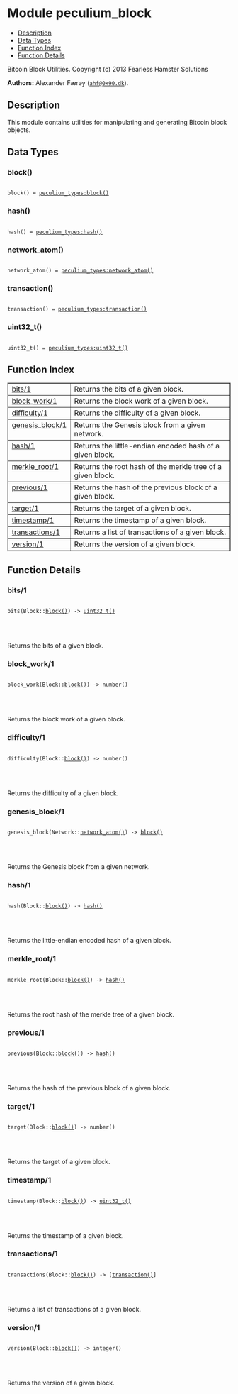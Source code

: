 

# Module peculium_block #
* [Description](#description)
* [Data Types](#types)
* [Function Index](#index)
* [Function Details](#functions)


Bitcoin Block Utilities.
Copyright (c)  2013 Fearless Hamster Solutions

__Authors:__ Alexander Færøy ([`ahf@0x90.dk`](mailto:ahf@0x90.dk)).
<a name="description"></a>

## Description ##
   This module contains utilities for manipulating and generating Bitcoin
block objects.
<a name="types"></a>

## Data Types ##




### <a name="type-block">block()</a> ###



<pre><code>
block() = <a href="peculium_types.md#type-block">peculium_types:block()</a>
</code></pre>





### <a name="type-hash">hash()</a> ###



<pre><code>
hash() = <a href="peculium_types.md#type-hash">peculium_types:hash()</a>
</code></pre>





### <a name="type-network_atom">network_atom()</a> ###



<pre><code>
network_atom() = <a href="peculium_types.md#type-network_atom">peculium_types:network_atom()</a>
</code></pre>





### <a name="type-transaction">transaction()</a> ###



<pre><code>
transaction() = <a href="peculium_types.md#type-transaction">peculium_types:transaction()</a>
</code></pre>





### <a name="type-uint32_t">uint32_t()</a> ###



<pre><code>
uint32_t() = <a href="peculium_types.md#type-uint32_t">peculium_types:uint32_t()</a>
</code></pre>


<a name="index"></a>

## Function Index ##


<table width="100%" border="1" cellspacing="0" cellpadding="2" summary="function index"><tr><td valign="top"><a href="#bits-1">bits/1</a></td><td>Returns the bits of a given block.</td></tr><tr><td valign="top"><a href="#block_work-1">block_work/1</a></td><td>Returns the block work of a given block.</td></tr><tr><td valign="top"><a href="#difficulty-1">difficulty/1</a></td><td>Returns the difficulty of a given block.</td></tr><tr><td valign="top"><a href="#genesis_block-1">genesis_block/1</a></td><td>Returns the Genesis block from a given network.</td></tr><tr><td valign="top"><a href="#hash-1">hash/1</a></td><td>Returns the little-endian encoded hash of a given block.</td></tr><tr><td valign="top"><a href="#merkle_root-1">merkle_root/1</a></td><td>Returns the root hash of the merkle tree of a given block.</td></tr><tr><td valign="top"><a href="#previous-1">previous/1</a></td><td>Returns the hash of the previous block of a given block.</td></tr><tr><td valign="top"><a href="#target-1">target/1</a></td><td>Returns the target of a given block.</td></tr><tr><td valign="top"><a href="#timestamp-1">timestamp/1</a></td><td>Returns the timestamp of a given block.</td></tr><tr><td valign="top"><a href="#transactions-1">transactions/1</a></td><td>Returns a list of transactions of a given block.</td></tr><tr><td valign="top"><a href="#version-1">version/1</a></td><td>Returns the version of a given block.</td></tr></table>


<a name="functions"></a>

## Function Details ##

<a name="bits-1"></a>

### bits/1 ###


<pre><code>
bits(Block::<a href="#type-block">block()</a>) -&gt; <a href="#type-uint32_t">uint32_t()</a>
</code></pre>

<br></br>


Returns the bits of a given block.
<a name="block_work-1"></a>

### block_work/1 ###


<pre><code>
block_work(Block::<a href="#type-block">block()</a>) -&gt; number()
</code></pre>

<br></br>


Returns the block work of a given block.
<a name="difficulty-1"></a>

### difficulty/1 ###


<pre><code>
difficulty(Block::<a href="#type-block">block()</a>) -&gt; number()
</code></pre>

<br></br>


Returns the difficulty of a given block.
<a name="genesis_block-1"></a>

### genesis_block/1 ###


<pre><code>
genesis_block(Network::<a href="#type-network_atom">network_atom()</a>) -&gt; <a href="#type-block">block()</a>
</code></pre>

<br></br>


Returns the Genesis block from a given network.
<a name="hash-1"></a>

### hash/1 ###


<pre><code>
hash(Block::<a href="#type-block">block()</a>) -&gt; <a href="#type-hash">hash()</a>
</code></pre>

<br></br>


Returns the little-endian encoded hash of a given block.
<a name="merkle_root-1"></a>

### merkle_root/1 ###


<pre><code>
merkle_root(Block::<a href="#type-block">block()</a>) -&gt; <a href="#type-hash">hash()</a>
</code></pre>

<br></br>


Returns the root hash of the merkle tree of a given block.
<a name="previous-1"></a>

### previous/1 ###


<pre><code>
previous(Block::<a href="#type-block">block()</a>) -&gt; <a href="#type-hash">hash()</a>
</code></pre>

<br></br>


Returns the hash of the previous block of a given block.
<a name="target-1"></a>

### target/1 ###


<pre><code>
target(Block::<a href="#type-block">block()</a>) -&gt; number()
</code></pre>

<br></br>


Returns the target of a given block.
<a name="timestamp-1"></a>

### timestamp/1 ###


<pre><code>
timestamp(Block::<a href="#type-block">block()</a>) -&gt; <a href="#type-uint32_t">uint32_t()</a>
</code></pre>

<br></br>


Returns the timestamp of a given block.
<a name="transactions-1"></a>

### transactions/1 ###


<pre><code>
transactions(Block::<a href="#type-block">block()</a>) -&gt; [<a href="#type-transaction">transaction()</a>]
</code></pre>

<br></br>


Returns a list of transactions of a given block.
<a name="version-1"></a>

### version/1 ###


<pre><code>
version(Block::<a href="#type-block">block()</a>) -&gt; integer()
</code></pre>

<br></br>


Returns the version of a given block.
